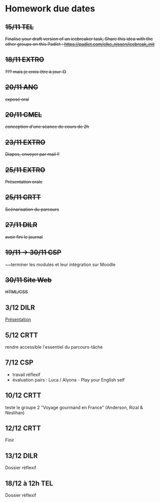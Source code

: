 # Homework due dates

## ~~15/11 TEL~~
~~Finalise your draft version of an icebreaker task, Share this idea with the other groups on this Padlet : https://padlet.com/elke_nissen/icebreak_init~~


## ~~18/11 EXTRO~~
~~??? mais je crois être à jour :D~~


## ~~20/11 ANG~~
~~exposé oral~~

## ~~20/11 CMEL~~
~~conception d'une séance de cours de 2h~~


## ~~23/11 EXTRO~~
~~Diapos, envoyer par mail !!~~



## ~~25/11 EXTRO~~
~~Présentation orale~~



## ~~25/11 CRTT~~
~~Scénarisation du parcours~~


## ~~27/11 DILR~~
~~avoir fini le journal~~



## ~~19/11 -> 30/11 CSP~~
~~terminer les modules et leur intégration sur Moodle

## ~~30/11 Site Web~~
~~HTML/CSS~~

## 3/12 DILR
[Présentation](https://www.canva.com/design/DAGXkos7FJ8/oESZbRezrq-qB4jAWlChbg/edit)


## 5/12 CRTT
rendre accessible l'essentiel du parcours-tâche


## 7/12	CSP
- travail réflexif
- évaluation pairs : Luca / Alyona - Play your English self

## 10/12 CRTT
teste le groupe 2 "Voyage gourmand en France" (Anderson, Rizal & Neslihan)

## 12/12 CRTT
Finir


## 13/12 DILR
Dossier réflexif

## 18/12 à 12h TEL
Dossier réflexif


